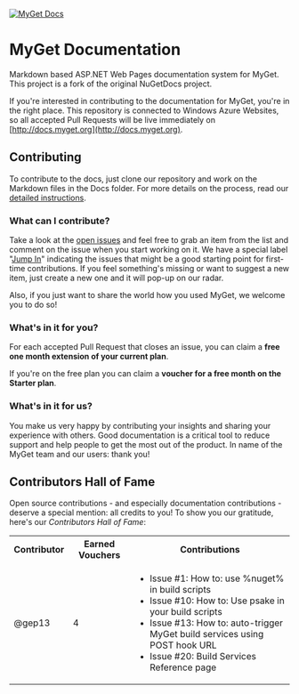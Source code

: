 [![MyGet Docs](http://docs.myget.org/images/mygetlogo.png)](http://docs.myget.org)
# MyGet Documentation
Markdown based ASP.NET Web Pages documentation system for MyGet.
This project is a fork of the original NuGetDocs project.

If you're interested in contributing to the documentation for MyGet, you're in the right place.
This repository is connected to Windows Azure Websites, so all accepted Pull Requests will be live immediately on [http://docs.myget.org](http://docs.myget.org).

## Contributing
To contribute to the docs, just clone our repository and work on the Markdown files in the Docs folder. 
For more details on the process, read our [detailed instructions](http://docs.myget.org/docs/Contribute/Contributing-to-MyGet-Documentation).

### What can I contribute?
Take a look at the [open issues](https://github.com/myget/MyGetDocs/issues?page=1&state=open) and feel free to grab an item from the list and comment on the issue when you start working on it.
We have a special label "[Jump In](https://github.com/myget/MyGetDocs/issues?labels=Jump+In&state=open)" indicating the issues that might be a good starting point for first-time contributions.
If you feel something's missing or want to suggest a new item, just create a new one and it will pop-up on our radar.

Also, if you just want to share the world how you used MyGet, we welcome you to do so!

### What's in it for you?
For each accepted Pull Request that closes an issue, you can claim a **free one month extension of your current plan**. 

If you're on the free plan you can claim a **voucher for a free month on the Starter plan**.

### What's in it for us?
You make us very happy by contributing your insights and sharing your experience with others. 
Good documentation is a critical tool to reduce support and help people to get the most out of the product.
In name of the MyGet team and our users: thank you!

## Contributors Hall of Fame
Open source contributions - and especially documentation contributions - deserve a special mention: all credits to you! To show you our gratitude, here's our *Contributors Hall of Fame*:

<table style="width:100%; vertical-align:top;">
	<tr>
		<th style="font-weight:bold;">Contributor</th>
		<th style="font-weight:bold;">Earned Vouchers</th>
		<th style="font-weight:bold;">Contributions</th>
	</tr>
	<tr>
		<td>@gep13</td>
		<td>4</td>
		<td>
			<ul>
				<li>Issue #1: How to: use %nuget% in build scripts</li>
				<li>Issue #10: How to: Use psake in your build scripts</li>
				<li>Issue #13: How to: auto-trigger MyGet build services using POST hook URL</li>
				<li>Issue #20: Build Services Reference page</li>
			</ul>
		</td>
	</tr>
</table>